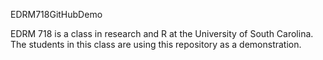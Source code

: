 EDRM718GitHubDemo

EDRM 718 is a class in research and R at the University of South Carolina.  The students in this class are 
using this repository as a demonstration.
